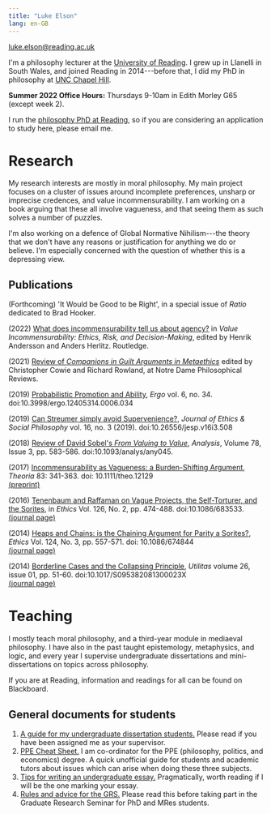 ```yaml
---
title: "Luke Elson"
lang: en-GB
---
```


luke.elson@reading.ac.uk

I'm a philosophy lecturer at the [University of
Reading](https://www.reading.ac.uk/philosophy/). I grew up in Llanelli
in South Wales, and joined Reading in 2014---before that, I did my PhD
in philosophy at [UNC
Chapel Hill](https://philosophy.unc.edu/).

**Summer 2022 Office Hours:** Thursdays 9-10am in Edith Morley G65
(except week 2).

I run the [philosophy PhD at
Reading](https://www.reading.ac.uk/philosophy/PhD-programmes/phil-phd-programmes.aspx),
so if you are considering an application to study here, please email
me.

# Research

My research interests are mostly in moral philosophy.
My main project focuses on a cluster of issues around incomplete
preferences, unsharp or imprecise credences, and value
incommensurability. I am working on a book arguing that these all involve vagueness,
and that seeing them as such solves a number of puzzles.

I'm also
working on a defence of Global Normative Nihilism---the theory that we
don't have any reasons or justification for anything we do or believe.
I'm especially concerned with the question of whether this is a
depressing view.


## Publications

\(Forthcoming\) 'It Would be Good to be Right', in a special issue of
*Ratio* dedicated to Brad Hooker.

\(2022\) [What does incommensurability tell us about agency?](https://dx.doi.org/10.4324/9781003148012-13) in
*Value Incommensurability: Ethics, Risk, and Decision-Making*, edited by
Henrik Andersson and Anders Herlitz. Routledge.

\(2021\) [Review of *Companions in Guilt Arguments in
Metaethics*](https://ndpr.nd.edu/reviews/companions-in-guilt-arguments-in-metaethics/)
edited by Christopher Cowie and Richard Rowland, at Notre Dame
Philosophical Reviews.

\(2019\) [Probabilistic Promotion and Ability](https://quod.lib.umich.edu/e/ergo/12405314.0006.034?view=text;rgn=main), *Ergo* vol. 6, no. 34.
doi:10.3998/ergo.12405314.0006.034

\(2019\) [Can Streumer simply avoid Supervenience?](http://www.jesp.org/index.php/jesp/article/view/508), *Journal of Ethics
& Social Philosophy* vol. 16, no. 3 (2019).
doi:10.26556/jesp.v16i3.508

\(2018\) [Review of David Sobel's *From Valuing to Value*](https://academic.oup.com/analysis/article/78/3/583/5067172?guestAccessKey=084f2945-dc93-487b-a275-a76deff0fdc4), *Analysis*,
Volume 78, Issue 3, pp. 583-586. doi:10.1093/analys/any045.

\(2017\) [Incommensurability as Vagueness: a Burden-Shifting Argument](https://onlinelibrary.wiley.com/doi/10.1111/theo.12129),
*Theoria* 83: 341-363. doi: 10.1111/theo.12129  
[(preprint)](PDFS/2017-theoria-preprint.pdf)

\(2016\) [Tenenbaum and Raffaman on Vague Projects, the Self-Torturer,
and the Sorites](./PDFs/TenRaf.pdf), in *Ethics* Vol. 126, No. 2, pp. 474-488.
doi:10.1086/683533.  
[(journal page)](https://www.journals.uchicago.edu/doi/10.1086/683533)

\(2014\) [Heaps and Chains: is the Chaining Argument for Parity a
Sorites?](./PDFs/HeapsAndChains.pdf), *Ethics* Vol. 124, No. 3, pp. 557-571. doi: 10.1086/674844  
[(journal page)](https://www.journals.uchicago.edu/doi/10.1086/674844)

\(2014\) [Borderline Cases and the Collapsing Principle](./PDFs/CollapsingPrinciple.pdf), *Utilitas*
volume 26, issue 01, pp. 51-60. doi:10.1017/S095382081300023X  
[(journal page)](https://www.cambridge.org/core/journals/utilitas/article/abs/borderline-cases-and-the-collapsing-principle/C940F584A3DAA897D0CE0FAE3FEE0715)



# Teaching

I mostly teach moral philosophy, and a third-year module in mediaeval
philosophy. I have also in the past taught epistemology, metaphysics,
and logic, and every year I supervise undergraduate dissertations and
mini-dissertations on topics across philosophy.

If you are at Reading, information and readings for all can be found on
Blackboard.

## General documents for students

1.  [A guide for my undergraduate dissertation students.](teaching/dissertation-guide.html) Please read if you have
    been assigned me as your supervisor.
2.  [PPE Cheat Sheet.](teaching/ppe-cheat-sheet.html) I am co-ordinator
    for the PPE (philosophy, politics, and economics) degree. A quick
    unofficial guide for students and academic tutors about issues which
    can arise when doing these three subjects.
3.  [Tips for writing an undergraduate essay.](teaching/essay-tips.html)
    Pragmatically, worth reading if I will be the one marking your
    essay.
4.  [Rules and advice for the GRS.](teaching/grs-rules.html) Please read
    this before taking part in the Graduate Research Seminar for PhD and
    MRes students.
